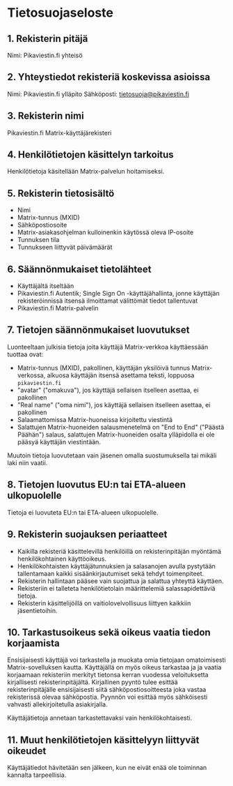 # Tietosuojaseloste

## 1. Rekisterin pitäjä

Nimi: Pikaviestin.fi yhteisö

## 2. Yhteystiedot rekisteriä koskevissa asioissa

Nimi: Pikaviestin.fi ylläpito Sähköposti: tietosuoja@pikaviestin.fi

## 3. Rekisterin nimi

Pikaviestin.fi Matrix-käyttäjärekisteri

## 4. Henkilötietojen käsittelyn tarkoitus

Henkilötietoja käsitellään Matrix-palvelun hoitamiseksi.

## 5. Rekisterin tietosisältö

- Nimi
- Matrix-tunnus (MXID)
- Sähköpostiosoite
- Matrix-asiakasohjelman kulloinenkin käytössä oleva IP-osoite
- Tunnuksen tila
- Tunnukseen liittyvät päivämäärät

## 6. Säännönmukaiset tietolähteet

- Käyttäjältä itseltään
- Pikaviestin.fi Autentik; Single Sign On -käyttäjähallinta, jonne käyttäjän
  rekisteröinnissä itsensä ilmoittamat välittömät tiedot tallentuvat
- Pikaviestin.fi Matrix-palvelin

## 7. Tietojen säännönmukaiset luovutukset

Luonteeltaan julkisia tietoja joita käyttäjä Matrix-verkkoa käyttäessään tuottaa
ovat:

- Matrix-tunnus (MXID), pakollinen, käyttäjän yksilöivä tunnus Matrix-verkossa,
  alkuosa käyttäjän itsensä asettama teksti, loppuosa `pikaviestin.fi`
- "avatar" ("omakuva"), jos käyttäjä sellaisen itselleen asettaa, ei pakollinen
- "Real name" ("oma nimi"), jos käyttäjä sellaisen itselleen asettaa, ei
  pakollinen
- Salaamattomissa Matrix-huoneissa kirjoitettu viestintä
- Salattujen Matrix-huoneiden salausmenetelmä on "End to End" ("Päästä Päähän")
  salaus, salattujen Matrix-huoneiden osalta ylläpidolla ei ole pääsyä käyttäjän
  viestintään.

Muutoin tietoja luovutetaan vain jäsenen omalla suostumuksella tai mikäli laki
niin vaatii.

## 8. Tietojen luovutus EU:n tai ETA-alueen ulkopuolelle

Tietoja ei luovuteta EU:n tai ETA-alueen ulkopuolelle.

## 9. Rekisterin suojauksen periaatteet

- Kaikilla rekisteriä käsittelevillä henkilöillä on rekisterinpitäjän myöntämä
  henkilökohtainen käyttöoikeus.
- Henkilökohtaisten käyttäjätunnuksien ja salasanojen avulla pystytään
  tallentamaan kaikki sisäänkirjautumiset sekä tehdyt toimenpiteet.
- Rekisterin hallintaan pääsee vain suojattua ja salattua yhteyttä käyttäen.
- Rekisteriin ei talleteta henkilötietolain määrittelemiä salassapidettäviä
  tietoja.
- Rekisterin käsittelijöillä on vaitiolovelvollisuus liittyen kaikkiin
  jäsentietoihin.

## 10. Tarkastusoikeus sekä oikeus vaatia tiedon korjaamista

Ensisijaisesti käyttäjä voi tarkastella ja muokata omia tietojaan omatoimisesti
Matrix-sovelluksen kautta. Käyttäjällä on myös oikeus tarkastaa ja ja vaatia
korjaamaan rekisteriin merkityt tietonsa kerran vuodessa veloituksetta
kirjallisesti rekisterinpitäjältä. Kirjallinen pyyntö tulee esittää
rekisterinpitäjälle ensisijaisesti siitä sähköpostiosoitteesta joka vastaa
rekisterissä olevaa sähköpostia. Pyynnön voi esittää myös sähköisesti vahvasti
allekirjoitetulla asiakirjalla.

Käyttäjätietoja annetaan tarkastettavaksi vain henkilökohtaisesti.

## 11. Muut henkilötietojen käsittelyyn liittyvät oikeudet

Käyttäjätiedot hävitetään sen jälkeen, kun ne eivät enää ole toiminnan kannalta
tarpeellisia.
